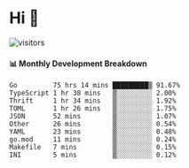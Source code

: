 # Hi 👋
 
![visitors](https://visitor-badge.glitch.me/badge?page_id=sorcererxw.sorcererx)

#### 📊 Monthly Development Breakdown

<!--START_SECTION:waka-->
```text
Go         75 hrs 14 mins █████████▒ 91.67%
TypeScript 1 hr 38 mins   ▒░░░░░░░░░ 2.00%
Thrift     1 hr 34 mins   ▒░░░░░░░░░ 1.92%
TOML       1 hr 26 mins   ▒░░░░░░░░░ 1.75%
JSON       52 mins        ▒░░░░░░░░░ 1.07%
Other      26 mins        ▒░░░░░░░░░ 0.54%
YAML       23 mins        ▒░░░░░░░░░ 0.48%
go.mod     11 mins        ▒░░░░░░░░░ 0.24%
Makefile   7 mins         ▒░░░░░░░░░ 0.15%
INI        5 mins         ▒░░░░░░░░░ 0.12%
```
<!--END_SECTION:waka-->
